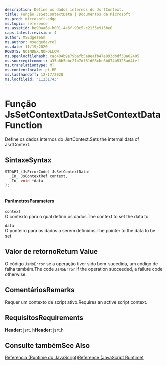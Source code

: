 ```yaml
---
description: Define os dados internos do JsrtContext.
title: Função JsSetContextData | Documentos da Microsoft
ms.prod: microsoft-edge
ms.topic: reference
ms.assetid: be90aa6a-b001-4a6f-90c5-c2135e913be0
caps.latest.revision: 4
author: MSEdgeTeam
ms.author: msedgedevrel
ms.date: 11/19/2020
ROBOTS: NOINDEX,NOFOLLOW
ms.openlocfilehash: cac404b9e79bafb5a8eafb47e893dbdf38a02405
ms.sourcegitcommit: a35a6b5bbc21b7df61d08cbc6b074b5325ad4fef
ms.translationtype: MT
ms.contentlocale: pt-BR
ms.lasthandoff: 12/17/2020
ms.locfileid: "11231743"
---
```

# <span data-ttu-id="2b45b-103">Função JsSetContextData</span><span class="sxs-lookup"><span data-stu-id="2b45b-103">JsSetContextData Function</span></span>

<span data-ttu-id="2b45b-104">Define os dados internos do JsrtContext.</span><span class="sxs-lookup"><span data-stu-id="2b45b-104">Sets the internal data of JsrtContext.</span></span>  
  
## <span data-ttu-id="2b45b-105">Sintaxe</span><span class="sxs-lookup"><span data-stu-id="2b45b-105">Syntax</span></span>  
  
```cpp  
STDAPI_(JsErrorCode) JsSetContextData(  
  _In_ JsContextRef context,  
  _In_ void *data  
);  
  
```  
  
#### <span data-ttu-id="2b45b-106">Parâmetros</span><span class="sxs-lookup"><span data-stu-id="2b45b-106">Parameters</span></span>  
 `context`  
 <span data-ttu-id="2b45b-107">O contexto para o qual definir os dados.</span><span class="sxs-lookup"><span data-stu-id="2b45b-107">The context to set the data to.</span></span>  
  
 `data`  
 <span data-ttu-id="2b45b-108">O ponteiro para os dados a serem definidos.</span><span class="sxs-lookup"><span data-stu-id="2b45b-108">The pointer to the data to be set.</span></span>  
  
## <span data-ttu-id="2b45b-109">Valor de retorno</span><span class="sxs-lookup"><span data-stu-id="2b45b-109">Return Value</span></span>  
 <span data-ttu-id="2b45b-110">O código `JsNoError` se a operação tiver sido bem-sucedida, um código de falha também.</span><span class="sxs-lookup"><span data-stu-id="2b45b-110">The code `JsNoError` if the operation succeeded, a failure code otherwise.</span></span>  
  
## <span data-ttu-id="2b45b-111">Comentários</span><span class="sxs-lookup"><span data-stu-id="2b45b-111">Remarks</span></span>  
 <span data-ttu-id="2b45b-112">Requer um contexto de script ativo.</span><span class="sxs-lookup"><span data-stu-id="2b45b-112">Requires an active script context.</span></span>  
  
## <span data-ttu-id="2b45b-113">Requisitos</span><span class="sxs-lookup"><span data-stu-id="2b45b-113">Requirements</span></span>  
 <span data-ttu-id="2b45b-114">**Header:** jsrt. h</span><span class="sxs-lookup"><span data-stu-id="2b45b-114">**Header:** jsrt.h</span></span>  
  
## <span data-ttu-id="2b45b-115">Consulte também</span><span class="sxs-lookup"><span data-stu-id="2b45b-115">See Also</span></span>  
 [<span data-ttu-id="2b45b-116">Referência (Runtime do JavaScript)</span><span class="sxs-lookup"><span data-stu-id="2b45b-116">Reference (JavaScript Runtime)</span></span>](../chakra-hosting/reference-javascript-runtime.md)
